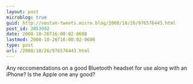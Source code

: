 ```yaml
---
layout: post
microblog: true
guid: http://vmstan-tweets.micro.blog/2008/10/26/976576443.html
post_id: 3053992
date: 2008-10-26T16:00:02-0600
lastmod: 2008-10-26T16:00:02-0600
type: post
url: /2008/10/26/976576443.html
---
```

Any reccomendations on a good Bluetooth headset for use along with an iPhone? Is the Apple one any good?
